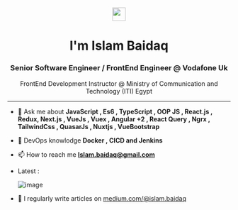 <h1 align="center"> <img src="https://raw.githubusercontent.com/MartinHeinz/MartinHeinz/master/wave.gif" width="30px"> </h1>
 <h1 align="center"> I'm Islam Baidaq</h1>
<h3 align="center">Senior Software Engineer / FrontEnd Engineer @ Vodafone Uk </h3>
<p align="center">FrontEnd Development Instructor @ Ministry of Communication and Technology (ITI) Egypt </p>

<hr />


- 💬 Ask me about **JavaScript , Es6 , TypeScript ,  OOP JS  , React.js , Redux,  Next.js ,  VueJs , Vuex  ,  Angular +2  , React Query , Ngrx ,  TailwindCss , QuasarJs , Nuxtjs , VueBootstrap**
  
- 💬 DevOps knowlodge **Docker , CICD and Jenkins**

- 📫 How to reach me **Islam.baidaq@gmail.com**

- Latest :
  
  ![image](https://github.com/engislam95/engIslam95/assets/37150151/ef1a6a82-c3bb-4c1f-8777-2a4957be0ba0)


- 📝 I regularly write articles on [medium.com/@islam.baidaq](medium.com/@islam.baidaq)





